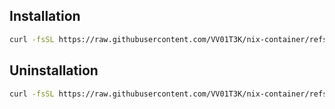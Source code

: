 ## Installation
```bash
curl -fsSL https://raw.githubusercontent.com/VV01T3K/nix-container/refs/heads/nix-wsl/install.sh | sh
```

## Uninstallation
```bash
curl -fsSL https://raw.githubusercontent.com/VV01T3K/nix-container/refs/heads/nix-wsl/uninstall.sh | sh
```